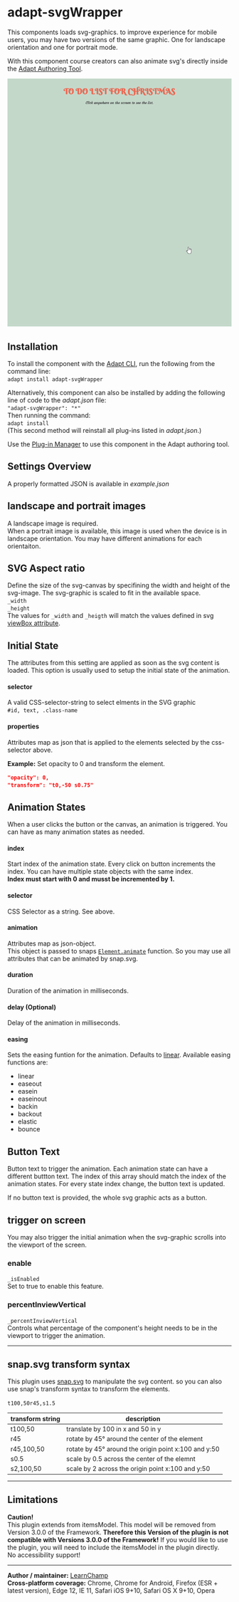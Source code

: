 # adapt-svgWrapper

This components loads svg-graphics. to improve experience for mobile users, you may have two versions of the same graphic. One for landscape orientation and one for portrait mode. 

With this component course creators can also animate svg's directly inside the [Adapt Authoring Tool](https://github.com/adaptlearning/adapt_authoring). 

![svgWrapper](https://github.com/LearnChamp/sharedAssets/blob/master/assets/adapt-svgWrapper.gif?raw=true)   

## Installation
To install the component with the [Adapt CLI](https://github.com/adaptlearning/adapt-cli), run the following from the command line:  
`adapt install adapt-svgWrapper`

Alternatively, this component can also be installed by adding the following line of code to the *adapt.json* file:  
`"adapt-svgWrapper": "*"`  
Then running the command:  
`adapt install`  
(This second method will reinstall all plug-ins listed in *adapt.json*.)  

Use the [Plug-in Manager](https://github.com/adaptlearning/adapt_authoring/wiki/Plugin-Manager) to use this component in the Adapt authoring tool.

## Settings Overview
A properly formatted JSON is available in *example.json*

## landscape and portrait images 
A landscape image is required.   
When a portrait image is available, this image is used when the device is in landscape orientation. You may have different animations for each orientaiton.

## SVG Aspect ratio  
Define the size of the svg-canvas by specifining the width and height of the svg-image. The svg-graphic is scaled to fit in the available space.   
`_width`   
`_height`   
The values for `_width` and `_heigth` will match the values defined in svg [viewBox attribute](http://tutorials.jenkov.com/svg/svg-viewport-view-box.html).   

## Initial State
The attributes from this setting are applied as soon as the svg content is loaded. This option is usually used to setup the initial state of the animation. 

#### selector 
A valid CSS-selector-string to select elments in the SVG graphic    
`#id, text, .class-name`   

#### properties 
Attributes map as json that is applied to the elements selected by the css-selector above.     

**Example:** Set opacity to 0 and transform the element. 
```json
"opacity": 0,
"transform": "t0,-50 s0.75"
```

## Animation States 
When a user clicks the button or the canvas, an animation is triggered. You can have as many animation states as needed. 

#### index
Start index of the animation state. Every click on button increments the index. You can have multiple state objects with the same index.    
**Index must start with 0 and musst be incremented by 1.**  

#### selector
CSS Selector as a string. See above.

#### animation
Attributes map as json-object.    
This object is passed to snaps [`Element.animate`](http://snapsvg.io/docs/#Element.animate) function. So you may use all attributes that can be animated by snap.svg.

#### duration 
Duration of the animation in milliseconds. 

#### delay (Optional)
Delay of the animation in milliseconds. 

#### easing 
Sets the easing funtion for the animation. Defaults to [linear](http://snapsvg.io/docs/#mina.linear). Available easing functions are: 
- linear
- easeout
- easein
- easeinout
- backin
- backout
- elastic
- bounce

## Button Text
Button text to trigger the animation. Each animation state can have a different buttton text. The index of this array should match the index of the animation states. For every state index change, the button text is updated.

If no button text is provided, the whole svg graphic acts as a button. 

## trigger on screen 
You may also trigger the initial animation when the svg-graphic scrolls into the viewport of the screen. 

### enable
`_isEnabled`   
Set to true to enable this feature.

### percentInviewVertical
`_percentInviewVertical`   
Controls what percentage of the component's height needs to be in the viewport to trigger the animation.

----------------------------
## snap.svg transform syntax 
This plugin uses [snap.svg](http://snapsvg.io/) to manipulate the svg content. so you can also use snap's transform syntax to transform the elements. 

`t100,50r45,s1.5`

| transform string | description |
|---|---|
| t100,50 | translate by 100 in x and 50 in y |
| r45 | rotate by 45° around the center of the element |
| r45,100,50 | rotate by 45° around the origin point x:100 and y:50 |
| s0.5 | scale by 0.5 across the center of the elemnt |
| s2,100,50 | scale by 2 across the origin point x:100 and y:50 |

----------------------------

## Limitations
**Caution!**   
This plugin extends from itemsModel. This model will be removed from Version 3.0.0 of the Framework. **Therefore this Version of the plugin is not compatible with Versions 3.0.0 of the Framework!** If you would like to use the plugin, you will need to include the itemsModel in the plugin directly.     
No accessibility support! 

----------------------------
**Author / maintainer:** [LearnChamp](https://github.com/LearnChamp)  
**Cross-platform coverage:** Chrome, Chrome for Android, Firefox (ESR + latest version), Edge 12, IE 11, Safari iOS 9+10, Safari OS X 9+10, Opera    